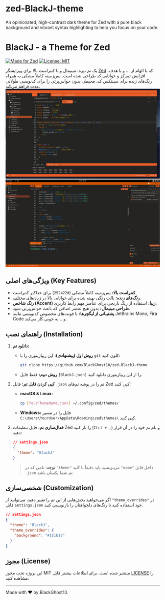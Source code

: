 # zed-BlackJ-theme
 An opinionated, high-contrast dark theme for Zed with a pure black background and vibrant syntax highlighting to help you focus on your code.
# ‌‌BlackJ - a Theme for Zed

[![Made for Zed](https://img.shields.io/badge/Made_for-Zed-orange?style=for-the-badge&logo=zed)](https://zed.dev)
[![License: MIT](https://img.shields.io/badge/License-MIT-blue.svg?style=for-the-badge)](https://opensource.org/licenses/MIT)

یک تم تیره، مینیمال و با کنتراست بالا برای ویرایشگر [Zed](https://zed.dev)، که با الهام از ... و با هدف افزایش تمرکز و خوانایی کد طراحی شده است. پس‌زمینه کاملاً مشکی به همراه رنگ‌های زنده برای سینتکس کد، محیطی بدون حواس‌پرتی را برای کدنویسی طولانی مدت فراهم می‌کند.
![اسکرین‌شات تم](ScreenShot.png)
![اسکرین شات تم ورژن دو](Screenshotv2.png)
## ویژگی‌های اصلی (Key Features)

* **کنتراست بالا:** پس‌زمینه کاملاً مشکی (`#252422`) برای حداکثر کنتراست.
* **رنگ‌های زنده:** پالت رنگی بهینه شده برای خوانایی بالا در زبان‌های مختلف.
* **رنگ شاخص (Accent) زیبا:** استفاده از رنگ نارنجی برای عناصر مهم رابط کاربری.
* **طراحی مینیمال:** بدون هیچ عنصر اضافی که باعث حواس‌پرتی شود.
* **پشتیبانی از لیگچرها:** با فونت‌های مخصوص کدنویسی مانند JetBrains Mono, Fira Code و... به خوبی کار می‌کند.

## راهنمای نصب (Installation)

1.  **دانلود تم:**
    * **روش اول (پیشنهادی):** این ریپازیتوری را با `git` کلون کنید:
        ```bash
        git clone https://github.com/BlackGhost10/zed-BlackJ-theme
        ```
    * **روش دوم:** فقط فایل `[BlackJ.json]` را از این ریپازیتوری دانلود کنید.

2.  **کپی کردن فایل تم:**
    فایل `.json` تم را در پوشه تم‌های Zed کپی کنید:
    * **macOS & Linux:**
        ```bash
        cp [YourThemeName.json] ~/.config/zed/themes/
        ```
    * **Windows:**
        فایل را در مسیر `C:\Users\YourUser\AppData\Roaming\zed\themes\` کپی کنید.

3.  **فعال‌سازی تم:**
    فایل تنظیمات Zed را باز کنید (`Ctrl + ,`) و نام تم خود را در آن قرار دهید:
    ```json
    // settings.json
    {
      "theme": "BlackJ"
    }
    ```

    > **توجه:** نامی که در `"theme"` می‌نویسید باید دقیقاً با کلید `"name"` داخل فایل `.json` تم شما یکسان باشد.

## شخصی‌سازی (Customization)

اگر می‌خواهید بخش‌هایی از این تم را تغییر دهید، می‌توانید از `"theme_overrides"` در فایل `settings.json` خود استفاده کنید تا رنگ‌های دلخواهتان را بازنویسی کنید.

```json
// settings.json
{
  "theme": "BlackJ",
  "theme_overrides": {
    "background": "#1E1E1E" 
  }
}
```

## مجوز (License)

این پروژه تحت مجوز MIT منتشر شده است. برای اطلاعات بیشتر فایل [LICENSE](LICENSE) را مشاهده کنید.




---
Made with ❤️ by BlackGhost10.
